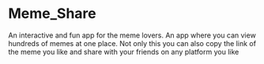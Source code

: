 # Meme_Share
An interactive and fun app for the meme lovers. An app where you can view hundreds of memes at one place. Not only this you can also copy the link of the meme you like and share with your friends on any platform you like
